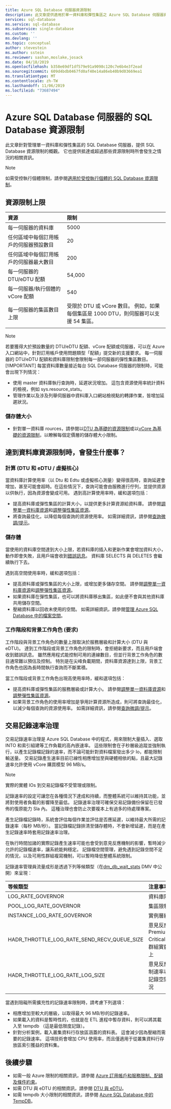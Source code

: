 ```yaml
---
title: Azure SQL Database 伺服器資源限制
description: 此文章提供適用於單一資料庫和彈性集區之 Azure SQL Database 伺服器資源限制概觀。 它也提供抵達或超過那些資源限制時所會發生之情況的相關資訊。
services: sql-database
ms.service: sql-database
ms.subservice: single-database
ms.custom: ''
ms.devlang: ''
ms.topic: conceptual
author: stevestein
ms.author: sstein
ms.reviewer: sashan,moslake,josack
ms.date: 04/18/2019
ms.openlocfilehash: b358e69df1df579e91a9098c120c7e6b4e3f2ead
ms.sourcegitcommit: 609d4bdb0467fd0af40e14a86eb40b9d03669ea1
ms.translationtype: MT
ms.contentlocale: zh-TW
ms.lasthandoff: 11/06/2019
ms.locfileid: "73687494"
---
```

# <a name="sql-database-resource-limits-for-azure-sql-database-server"></a>Azure SQL Database 伺服器的 SQL Database 資源限制

此文章針對管理單一資料庫和彈性集區的 SQL Database 伺服器，提供 SQL Database 資源限制的概觀。 它也提供抵達或超過那些資源限制時所會發生之情況的相關資訊。

> [!NOTE]
> 如需受控執行個體限制，請參閱[適用於受控執行個體的 SQL Database 資源限制](sql-database-managed-instance-resource-limits.md)。

## <a name="maximum-resource-limits"></a>資源限制上限

| 資源 | 限制 |
| :--- | :--- |
| 每一伺服器的資料庫 | 5000 |
| 任何區域中每個訂用帳戶的伺服器預設數目 | 20 |
| 任何區域中每個訂用帳戶的伺服器最大數目 | 200 |  
| 每一伺服器的 DTU/eDTU 配額 | 54,000 |  
| 每一伺服器/執行個體的 vCore 配額 | 540 |
| 每一伺服器的集區數目上限 | 受限於 DTU 或 vCore 數目。 例如，如果每個集區是 1000 DTU，則伺服器可以支援 54 集區。|
|||

> [!NOTE]
> 若要獲得大於預設數量的 DTU/eDTU 配額、vCore 配額或伺服器，可以在 Azure 入口網站中，針對訂用帳戶使用問題類型「配額」提交新的支援要求。 每一伺服器的 DTU/eDTU 配額和資料庫限制會限制每一部伺服器的彈性集區數目。
> [!IMPORTANT]
> 每當資料庫數量接近每台 SQL Database 伺服器的限制時，可能會出現下列情況：
> - 使用 master 資料庫執行查詢時，延遲狀況增加。  這包含資源使用率統計資料的檢視，例如 sys.resource_stats。
> - 管理作業以及涉及列舉伺服器中資料庫入口網站檢視點的轉譯作業，皆增加延遲狀況。

### <a name="storage-size"></a>儲存體大小
- 針對單一資料庫 rources，請參閱以[DTU 為基礎的資源限制](sql-database-dtu-resource-limits-single-databases.md)或以[vCore 為基礎的資源限制](sql-database-vcore-resource-limits-single-databases.md)，以瞭解每個定價層的儲存體大小限制。

## <a name="what-happens-when-database-resource-limits-are-reached"></a>達到資料庫資源限制時，會發生什麼事？

### <a name="compute-dtus-and-edtus--vcores"></a>計算 (DTU 和 eDTU / 虛擬核心)

當資料庫計算使用率（以 Dtu 和 Edtu 或虛擬核心測量）變得很高時，查詢延遲會增加，甚至可能會超時。在這些情況下，查詢可能會由服務進行佇列，並提供資源以供執行，因為資源會變成可用。
遇到高計算使用率時，緩和選項包括：

- 提高資料庫或彈性集區的計算大小，以提供更多計算資源給資料庫。 請參閱[調整單一資料庫資源](sql-database-single-database-scale.md)和[調整彈性集區資源](sql-database-elastic-pool-scale.md)。
- 將查詢最佳化，以降低每個查詢的資源使用率。 如需詳細資訊，請參閱[查詢微調/提示](sql-database-performance-guidance.md#query-tuning-and-hinting)。

### <a name="storage"></a>儲存體

當使用的資料庫空間達到大小上限，若資料庫的插入和更新作業會增加資料大小，動作即會失敗，且用戶端會收到[錯誤訊息](sql-database-develop-error-messages.md)。 資料庫 SELECTS 與 DELETES 會繼續執行下去。

遇到高空間使用率時，緩和選項包括：

- 提高資料庫或彈性集區的大小上限，或增加更多儲存空間。 請參閱[調整單一資料庫資源](sql-database-single-database-scale.md)和[調整彈性集區資源](sql-database-elastic-pool-scale.md)。
- 如果資料庫在彈性集區，也可以將資料庫移出集區，如此便不會與其他資料庫共用儲存空間。
- 壓縮資料庫以回收未使用的空間。 如需詳細資訊，請參閱[管理 Azure SQL Database 中的檔案空間](sql-database-file-space-management.md)。

### <a name="sessions-and-workers-requests"></a>工作階段和背景工作角色 (要求)

工作階段與背景工作角色的數量上限取決於服務層級和計算大小 (DTU 與 eDTU)。 達到工作階段或背景工作角色的限制時，會拒絕新要求，而且用戶端會收到錯誤訊息。 雖然應用程式能控制可用的連線數目，但並行背景工作角色的數目通常難以預估及控制。 特別是在尖峰負載期間，資料庫資源達到上限，背景工作角色也因為長時間執行查詢而不斷累積。

當工作階段或背景工作角色出現高使用率時，緩和選項包括：

- 提高資料庫或彈性集區的服務層級或計算大小。 請參閱[調整單一資料庫資源](sql-database-single-database-scale.md)和[調整彈性集區資源](sql-database-elastic-pool-scale.md)。
- 如果背景工作角色的使用率增加是爭用計算資源所造成，則可將查詢最佳化，以減少每個查詢的資源使用率。 如需詳細資訊，請參閱[查詢微調/提示](sql-database-performance-guidance.md#query-tuning-and-hinting)。

## <a name="transaction-log-rate-governance"></a>交易記錄速率治理 
交易記錄速率治理是 Azure SQL Database 中的程式，用來限制大量插入、選取 INTO 和索引組建等工作負載的高內嵌速率。 這些限制會在子秒層級追蹤並強制執行，以產生記錄檔記錄的速率，而不論可能針對資料檔案發出多少 Io，都能限制輸送量。  交易記錄產生速率目前已線性相應增加至與硬體相依的點，且最大記錄速率允許使用 vCore 購買模型 96 MB/s。 

> [!NOTE]
> 實際的實體 IOs 到交易記錄檔不受管理或限制。 

記錄速率的設定可讓您在各種情況下達成和持續，而整體系統可以維持其功能，並將對使用者負載的影響降至最低。 記錄速率治理可確保交易記錄備份保留在已發佈的復原能力 Sla 內。  這種治理也會防止次要複本上有過多的待處理專案。

產生記錄檔記錄時，系統會評估每個作業並評估是否應延遲，以維持最大所需的記錄速率（每秒 MB/秒）。 當記錄檔記錄排清至儲存體時，不會新增延遲，而是在產生記錄速率時套用記錄速率治理。

在執行時間加諸的實際記錄產生速率可能也會受到意見反應機制的影響，暫時減少允許的記錄檔速率，讓系統能夠穩定。 記錄檔空間管理，避免遇到記錄空間不足的情況，以及可用性群組複寫機制，可以暫時降低整體系統限制。 

記錄速率管理員流量成形是透過下列等候類型（在[dm_db_wait_stats](https://docs.microsoft.com/sql/relational-databases/system-dynamic-management-views/sys-dm-db-wait-stats-azure-sql-database) DMV 中公開）來呈現：

| 等候類型 | 注意事項 |
| :--- | :--- |
| LOG_RATE_GOVERNOR | 資料庫限制 |
| POOL_LOG_RATE_GOVERNOR | 集區限制 |
| INSTANCE_LOG_RATE_GOVERNOR | 實例層級限制 |  
| HADR_THROTTLE_LOG_RATE_SEND_RECV_QUEUE_SIZE | 意見反應控制，Premium/Business Critical 中的可用性群組實體複寫未趕上 |  
| HADR_THROTTLE_LOG_RATE_LOG_SIZE | 意見反應控制，限制速率以避免發生記錄空間不足的狀況 |
|||

當遇到阻礙所需擴充性的記錄速率限制時，請考慮下列選項：
- 相應增加至較大的層級，以取得最大 96 MB/秒的記錄速率。 
- 如果載入的資料是暫時性的，也就是在 ETL 進程中暫存資料，則可以將其載入至 tempdb （這是最低限度記錄）。 
- 針對分析案例，載入叢集資料行存放區涵蓋的資料表。 這會減少因為壓縮而需要的記錄速率。 這項技術會增加 CPU 使用率，而且僅適用于從叢集資料行存放區索引獲益的資料集。 

## <a name="next-steps"></a>後續步驟

- 如需一般 Azure 限制的相關資訊，請參閱 [Azure 訂用帳戶和服務限制、配額及條件約束](../azure-subscription-service-limits.md)。
- 如需 DTU 與 eDTU 的相關資訊，請參閱 [DTU 與 eDTU](sql-database-purchase-models.md#dtu-based-purchasing-model)。
- 如需 tempdb 大小限制的相關資訊，請參閱 [Azure SQL Database 中的 TempDB](https://docs.microsoft.com/sql/relational-databases/databases/tempdb-database#tempdb-database-in-sql-database)。
